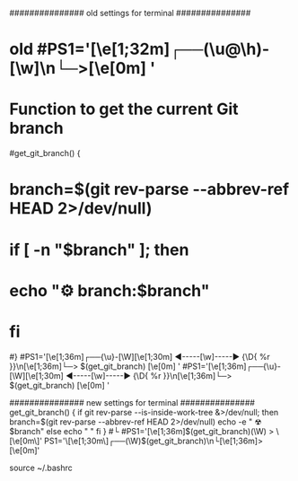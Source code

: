 ############### old settings for terminal ###############
# old #PS1='\[\e[1;32m\]┌──(\u@\h)-[\w]\n└─>\[\e[0m\] '

# Function to get the current Git branch
#get_git_branch() {
#    branch=$(git rev-parse --abbrev-ref HEAD 2>/dev/null)
#    if [ -n "$branch" ]; then
#        echo "⚙️  branch:$branch"
#    fi
#}
#PS1='\[\e[1;36m\]┌──{\u}-[\W]\[\e[1;30m\] ◀-----[\w]-----▶ {\D{ %r }}\n\[\e[1;36m\]└─> $(get_git_branch) \[\e[0m\] '
#PS1='\[\e[1;36m\]┌──{\u}-[\W]\[\e[1;30m\] ◀-----[\w]-----▶ {\D{ %r }}\n\[\e[1;36m\]└─> $(get_git_branch) \[\e[0m\] '

############### new settings for terminal ###############
get_git_branch() {
    if git rev-parse --is-inside-work-tree &>/dev/null; then
        branch=$(git rev-parse --abbrev-ref HEAD 2>/dev/null)
        echo -e " ☢ $branch"
    else
        echo " "
    fi
}
#└
#PS1='\[\e[1;36m\]$(get_git_branch)(\W) > \[\e[0m\]'
PS1='\[\e[1;30m\]┌──(\W)$(get_git_branch)\n└\[\e[1;36m\]> \[\e[0m\]'

source ~/.bashrc
